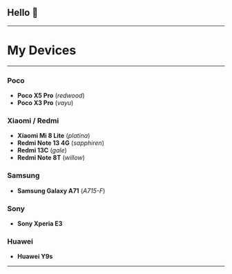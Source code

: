 ## Hello 👋

---
# My Devices  
---

### Poco  
- **Poco X5 Pro** (*redwood*)  
- **Poco X3 Pro** (*vayu*)  

### Xiaomi / Redmi  
- **Xiaomi Mi 8 Lite** (*platina*)  
- **Redmi Note 13 4G** (*sapphiren*)  
- **Redmi 13C** (*gale*)  
- **Redmi Note 8T** (*willow*)  

### Samsung  
- **Samsung Galaxy A71**  (*A715-F*) 

### Sony  
- **Sony Xperia E3**  

### Huawei  
- **Huawei Y9s**  

---


<!--
**xpentu/xpentu** is a ✨ _special_ ✨ repository because its `README.md` (this file) appears on your GitHub profile.

Here are some ideas to get you started:

- 🔭 I’m currently working on ...
- 🌱 I’m currently learning ...
- 👯 I’m looking to collaborate on ...
- 🤔 I’m looking for help with ...
- 💬 Ask me about ...
- 📫 How to reach me: ...
- 😄 Pronouns: ...
- ⚡ Fun fact: ...
-->
